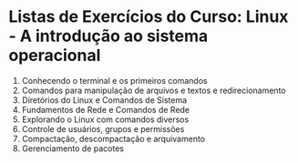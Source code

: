 # Listas de Exercícios do Curso: Linux - A introdução ao sistema operacional

1) Conhecendo o terminal e os primeiros comandos
2) Comandos para manipulação de arquivos e textos e redirecionamento
3) Diretórios do Linux e Comandos de Sistema
4) Fundamentos de Rede e Comandos de Rede
5) Explorando o Linux com comandos diversos
6) Controle de usuários, grupos e permissões
7) Compactação, descompactação e arquivamento
8) Gerenciamento de pacotes

